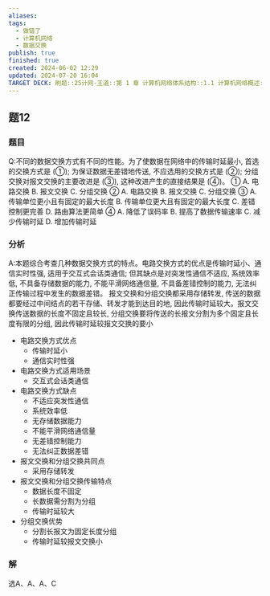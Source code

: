 ```yaml
---
aliases: 
tags:
  - 做错了
  - 计算机网络
  - 数据交换
publish: true
finished: true
created: 2024-06-02 12:29
updated: 2024-07-20 16:04
TARGET DECK: 刷题::25计网-王道::第 1 章 计算机网络体系结构::1.1 计算机网络概述::题12
---
```


## 题12
### 题目
Q:不同的数据交换方式有不同的性能。为了使数据在网络中的传输时延最小, 首选的交换方式是 (①); 为保证数据无差错地传送, 不应选用的交换方式是 (②); 分组交换对报文交换的主要改进是 (③), 这种改进产生的直接结果是 (④)。
① A. 电路交换 B. 报文交换 C. 分组交换
② A. 电路交换 B. 报文交换 C. 分组交换
③ A. 传输单位更小且有固定的最大长度
B. 传输单位更大且有固定的最大长度
C. 差错控制更完善
D. 路由算法更简单
④ A. 降低了误码率 B. 提高了数据传输速率
C. 减少传输时延 D. 增加传输时延
### 分析
A:本题综合考查几种数据交换方式的特点。电路交换方式的优点是传输时延小、通信实时性强,  适用于交互式会话类通信; 但其缺点是对突发性通信不适应, 系统效率低, 不具备存储数据的能力, 不能平滑网络通信量, 不具备差错控制的能力, 无法纠正传输过程中发生的数据差错。
报文交换和分组交换都采用存储转发, 传送的数据都要经过中间结点的若干存储、转发才能到达目的地, 因此传输时延较大。报文交换传送数据的长度不固定且较长, 分组交换要将传送的长报文分割为多个固定且长度有限的分组, 因此传输时延较报文交换的要小
- 电路交换方式优点
  - 传输时延小
  - 通信实时性强
- 电路交换方式适用场景
  - 交互式会话类通信
- 电路交换方式缺点
  - 不适应突发性通信
  - 系统效率低
  - 无存储数据能力
  - 不能平滑网络通信量
  - 无差错控制能力
  - 无法纠正数据差错
- 报文交换和分组交换共同点
  - 采用存储转发
- 报文交换和分组交换传输特点
  - 数据长度不固定
  - 长数据需分割为分组
  - 传输时延较大
- 分组交换优势
  - 分割长报文为固定长度分组
  - 传输时延较报文交换小
### 解
选A、A、A、C

